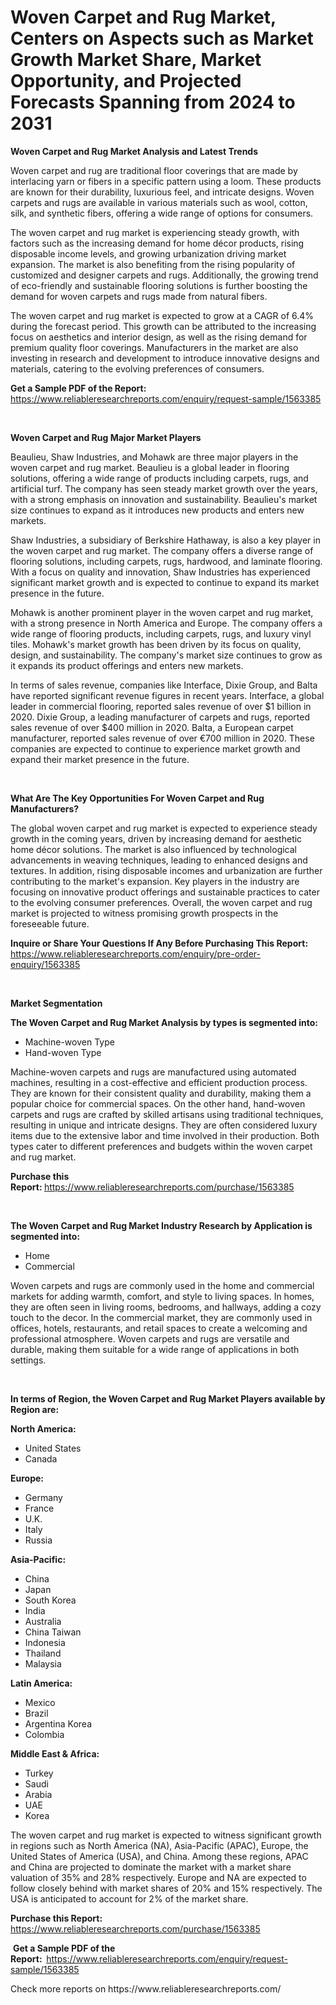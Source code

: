 <p><h1>Woven Carpet and Rug Market, Centers on Aspects such as Market Growth Market Share, Market Opportunity, and Projected Forecasts Spanning from 2024 to 2031</h1></p><p><strong>Woven Carpet and Rug Market Analysis and Latest Trends</strong></p>
<p><p>Woven carpet and rug are traditional floor coverings that are made by interlacing yarn or fibers in a specific pattern using a loom. These products are known for their durability, luxurious feel, and intricate designs. Woven carpets and rugs are available in various materials such as wool, cotton, silk, and synthetic fibers, offering a wide range of options for consumers.</p><p>The woven carpet and rug market is experiencing steady growth, with factors such as the increasing demand for home décor products, rising disposable income levels, and growing urbanization driving market expansion. The market is also benefiting from the rising popularity of customized and designer carpets and rugs. Additionally, the growing trend of eco-friendly and sustainable flooring solutions is further boosting the demand for woven carpets and rugs made from natural fibers.</p><p>The woven carpet and rug market is expected to grow at a CAGR of 6.4% during the forecast period. This growth can be attributed to the increasing focus on aesthetics and interior design, as well as the rising demand for premium quality floor coverings. Manufacturers in the market are also investing in research and development to introduce innovative designs and materials, catering to the evolving preferences of consumers.</p></p>
<p><strong>Get a Sample PDF of the Report:&nbsp;</strong> <a href="https://www.reliableresearchreports.com/enquiry/request-sample/1563385">https://www.reliableresearchreports.com/enquiry/request-sample/1563385</a></p>
<p>&nbsp;</p>
<p><strong>Woven Carpet and Rug Major Market Players</strong></p>
<p><p>Beaulieu, Shaw Industries, and Mohawk are three major players in the woven carpet and rug market. Beaulieu is a global leader in flooring solutions, offering a wide range of products including carpets, rugs, and artificial turf. The company has seen steady market growth over the years, with a strong emphasis on innovation and sustainability. Beaulieu's market size continues to expand as it introduces new products and enters new markets.</p><p>Shaw Industries, a subsidiary of Berkshire Hathaway, is also a key player in the woven carpet and rug market. The company offers a diverse range of flooring solutions, including carpets, rugs, hardwood, and laminate flooring. With a focus on quality and innovation, Shaw Industries has experienced significant market growth and is expected to continue to expand its market presence in the future.</p><p>Mohawk is another prominent player in the woven carpet and rug market, with a strong presence in North America and Europe. The company offers a wide range of flooring products, including carpets, rugs, and luxury vinyl tiles. Mohawk's market growth has been driven by its focus on quality, design, and sustainability. The company's market size continues to grow as it expands its product offerings and enters new markets.</p><p>In terms of sales revenue, companies like Interface, Dixie Group, and Balta have reported significant revenue figures in recent years. Interface, a global leader in commercial flooring, reported sales revenue of over $1 billion in 2020. Dixie Group, a leading manufacturer of carpets and rugs, reported sales revenue of over $400 million in 2020. Balta, a European carpet manufacturer, reported sales revenue of over €700 million in 2020. These companies are expected to continue to experience market growth and expand their market presence in the future.</p></p>
<p>&nbsp;</p>
<p><strong>What Are The Key Opportunities For Woven Carpet and Rug Manufacturers?</strong></p>
<p><p>The global woven carpet and rug market is expected to experience steady growth in the coming years, driven by increasing demand for aesthetic home décor solutions. The market is also influenced by technological advancements in weaving techniques, leading to enhanced designs and textures. In addition, rising disposable incomes and urbanization are further contributing to the market's expansion. Key players in the industry are focusing on innovative product offerings and sustainable practices to cater to the evolving consumer preferences. Overall, the woven carpet and rug market is projected to witness promising growth prospects in the foreseeable future. </p></p>
<p><strong>Inquire or Share Your Questions If Any Before Purchasing This Report:</strong> <a href="https://www.reliableresearchreports.com/enquiry/pre-order-enquiry/1563385">https://www.reliableresearchreports.com/enquiry/pre-order-enquiry/1563385</a></p>
<p>&nbsp;</p>
<p><strong>Market Segmentation</strong></p>
<p><strong>The Woven Carpet and Rug Market Analysis by types is segmented into:</strong></p>
<p><ul><li>Machine-woven Type</li><li>Hand-woven Type</li></ul></p>
<p><p>Machine-woven carpets and rugs are manufactured using automated machines, resulting in a cost-effective and efficient production process. They are known for their consistent quality and durability, making them a popular choice for commercial spaces. On the other hand, hand-woven carpets and rugs are crafted by skilled artisans using traditional techniques, resulting in unique and intricate designs. They are often considered luxury items due to the extensive labor and time involved in their production. Both types cater to different preferences and budgets within the woven carpet and rug market.</p></p>
<p><strong>Purchase this Report:&nbsp;</strong><a href="https://www.reliableresearchreports.com/purchase/1563385">https://www.reliableresearchreports.com/purchase/1563385</a></p>
<p>&nbsp;</p>
<p><strong>The Woven Carpet and Rug Market Industry Research by Application is segmented into:</strong></p>
<p><ul><li>Home</li><li>Commercial</li></ul></p>
<p><p>Woven carpets and rugs are commonly used in the home and commercial markets for adding warmth, comfort, and style to living spaces. In homes, they are often seen in living rooms, bedrooms, and hallways, adding a cozy touch to the decor. In the commercial market, they are commonly used in offices, hotels, restaurants, and retail spaces to create a welcoming and professional atmosphere. Woven carpets and rugs are versatile and durable, making them suitable for a wide range of applications in both settings.</p></p>
<p>&nbsp;</p>
<p><strong>In terms of Region, the Woven Carpet and Rug Market Players available by Region are:</strong></p>
<p>
    <p> <strong> North America: </strong>
        <ul>
            <li>United States</li>
            <li>Canada</li>
        </ul>
        </p> 
    <p> <strong> Europe: </strong>
        <ul>
            <li>Germany</li>
            <li>France</li>
            <li>U.K.</li>
            <li>Italy</li>
            <li>Russia</li>
        </ul>
        </p> 
    <p> <strong> Asia-Pacific: </strong>
        <ul>
            <li>China</li>
            <li>Japan</li>
            <li>South Korea</li>
            <li>India</li>
            <li>Australia</li>
            <li>China Taiwan</li>
            <li>Indonesia</li>
            <li>Thailand</li>
            <li>Malaysia</li>
        </ul>
        </p> 
    <p> <strong> Latin America: </strong>
        <ul>
            <li>Mexico</li>
            <li>Brazil</li>
            <li>Argentina Korea</li>
            <li>Colombia</li>
        </ul>
        </p> 
    <p> <strong> Middle East & Africa: </strong>
        <ul>
            <li>Turkey</li>
            <li>Saudi</li>
            <li>Arabia</li>
            <li>UAE</li>
            <li>Korea</li>
        </ul>
    </p>
    </p>
<p><p>The woven carpet and rug market is expected to witness significant growth in regions such as North America (NA), Asia-Pacific (APAC), Europe, the United States of America (USA), and China. Among these regions, APAC and China are projected to dominate the market with a market share valuation of 35% and 28% respectively. Europe and NA are expected to follow closely behind with market shares of 20% and 15% respectively. The USA is anticipated to account for 2% of the market share.</p></p>
<p><strong>Purchase this Report: </strong><a href="https://www.reliableresearchreports.com/purchase/1563385">https://www.reliableresearchreports.com/purchase/1563385</a></p>
<p>&nbsp;<strong>Get a Sample PDF of the Report:&nbsp;&nbsp;</strong><a href="https://www.reliableresearchreports.com/enquiry/request-sample/1563385">https://www.reliableresearchreports.com/enquiry/request-sample/1563385</a></p>
<p><strong></strong></p>
<p>Check more reports on https://www.reliableresearchreports.com/</p>